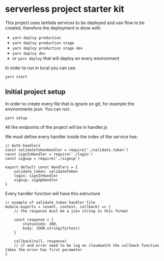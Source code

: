 serverless project starter kit
=============================

This project uses lambda services to be deployed and use flow to be created, therefore the deployment is done with:

- `yarn deploy production`
- `yarn deploy production stage`
- `yarn deploy production stage dev`
- `yarn deploy dev`
- or `yarn deploy` that will deploy en every environment

In order to run in local you can use

```
yarn start
```

## Initial project setup

In order to create every file that is ignore on git, for example the environments json. You can run:

```
yarn setup
```

All the endpoints of the project will be in handler.js

We must define every handler inside the index of the service has: 

```
// Auth handlers
const validateTokenHandler = require('./validate_token') 
const signInHandler = require('./login') 
const signup = require('./signup') 

export default const Handlers = {
    validate_token: validateToken
    login: signInHandler
    signup: sigUpHandler
}
```

Every handler function will have this estructure

```
// example of validate_token handler file
module.exports = (event, context, callback) => {
    // the response must be a json string in this format

    const response = {
        statusCode: 200,
        body: JSON.stringify(test)
    }

    callback(null, response)
    // if and error need to be log on cloudwatch the callback function takes the error has first parameter
}
```
